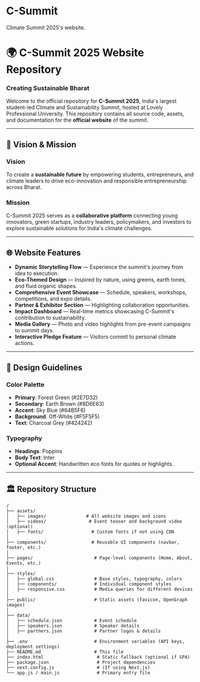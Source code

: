 # C-Summit
Climate Summit 2025's website.
# 🌍 C-Summit 2025 Website Repository
### Creating Sustainable Bharat

Welcome to the official repository for **C-Summit 2025**, India's largest student-led Climate and Sustainability Summit, hosted at Lovely Professional University. This repository contains all source code, assets, and documentation for the **official website** of the summit.

---

## 🌿 Vision & Mission
### Vision
To create a **sustainable future** by empowering students, entrepreneurs, and climate leaders to drive eco-innovation and responsible entrepreneurship across Bharat.

### Mission
C-Summit 2025 serves as a **collaborative platform** connecting young innovators, green startups, industry leaders, policymakers, and investors to explore sustainable solutions for India's climate challenges.

---

## 🌐 Website Features
- **Dynamic Storytelling Flow** — Experience the summit's journey from idea to execution.
- **Eco-Themed Design** — Inspired by nature, using greens, earth tones, and fluid organic shapes.
- **Comprehensive Event Showcase** — Schedule, speakers, workshops, competitions, and expo details.
- **Partner & Exhibitor Section** — Highlighting collaboration opportunities.
- **Impact Dashboard** — Real-time metrics showcasing C-Summit's contribution to sustainability.
- **Media Gallery** — Photo and video highlights from pre-event campaigns to summit days.
- **Interactive Pledge Feature** — Visitors commit to personal climate actions.

---

## 🎨 Design Guidelines
### Color Palette
- **Primary**: Forest Green (#2E7D32)
- **Secondary**: Earth Brown (#8D6E63)
- **Accent**: Sky Blue (#64B5F6)
- **Background**: Off-White (#F5F5F5)
- **Text**: Charcoal Grey (#424242)

### Typography
- **Headings**: Poppins
- **Body Text**: Inter
- **Optional Accent**: Handwritten eco fonts for quotes or highlights.

---

## 🏛️ Repository Structure
```plaintext
/
├── assets/
│   ├── images/               # All website images and icons
│   ├── videos/                # Event teaser and background video (optional)
│   ├── fonts/                  # Custom fonts if not using CDN
│
├── components/                 # Reusable UI components (navbar, footer, etc.)
│
├── pages/                       # Page-level components (Home, About, Events, etc.)
│
├── styles/
│   ├── global.css               # Base styles, typography, colors
│   ├── components/              # Individual component styles
│   ├── responsive.css           # Media queries for different devices
│
├── public/                      # Static assets (favicon, OpenGraph images)
│
├── data/
│   ├── schedule.json            # Event schedule
│   ├── speakers.json            # Speaker details
│   ├── partners.json            # Partner logos & details
│
├── .env                         # Environment variables (API keys, deployment settings)
├── README.md                    # This file
├── index.html                    # Static fallback (optional if SPA)
├── package.json                  # Project dependencies
├── next.config.js                # (If using Next.js)
└── app.js / main.js              # Primary entry file
